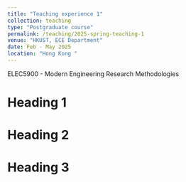 ```yaml
---
title: "Teaching experience 1"
collection: teaching
type: "Postgraduate course"
permalink: /teaching/2025-spring-teaching-1
venue: "HKUST, ECE Department"
date: Feb - May 2025
location: "Hong Kong "
---
```


ELEC5900 - Modern Engineering Research Methodologies

Heading 1
======

Heading 2
======

Heading 3
======
